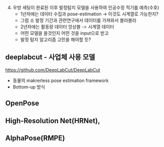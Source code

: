 4. 우방 세팅이 완료된 이후 발정탐지 모델을 사용하여 인공수정 적기를 예측(수호)
   - 1년차에는 데이터 수집과 pose-estimation -> 이것도 시계열로 가능한지?
   - 그럼 소 발정 기간과 관련연구에서 데이터를 가져와서 블라블라
   - 2년차에는 활동량 데이터 앙상블 -> 시계열 데이터
   - 어떤 모델을 쓸것인지 어떤 것을 input으로 받고 
   - 발정 탐지 알고리즘 고민을 해야할 듯?


## deeplabcut - 사업체 사용 모델 

https://github.com/DeepLabCut/DeepLabCut
- 동물의 makrerless pose estimation  framework
- Bottom-up 방식

## OpenPose


## High-Resolution Net(HRNet),


## AlphaPose(RMPE)